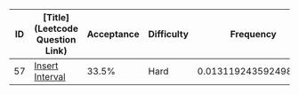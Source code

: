 |ID|[Title](Leetcode Question Link)|Acceptance|Difficulty|Frequency|
|----|-----|----|---|---|
|57|[Insert Interval]( https://leetcode.com/problems/insert-interval)|33.5%|Hard|0.013119243592498872|
